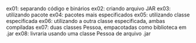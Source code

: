ex01: separando código e binários
ex02: criando arquivo JAR
ex03: utilizando pacote
ex04: pacotes mais especificados
ex05: utilizando classe especificada
ex06: utilizando a outra classe especificada, ambas compiladas
ex07: duas classes Pessoa, empacotadas como biblioteca em .jar
ex08: livraria usando uma classe Pessoa de arquivo .jar